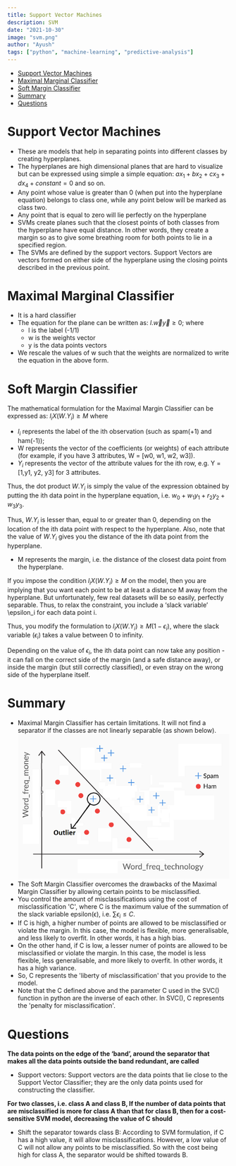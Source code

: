 ```yaml
---
title: Support Vector Machines
description: SVM
date: "2021-10-30"
image: "svm.png"
author: "Ayush"
tags: ["python", "machine-learning", "predictive-analysis"]
---
```



<!-- vim-markdown-toc GFM -->

* [Support Vector Machines](#support-vector-machines)
* [Maximal Marginal Classifier](#maximal-marginal-classifier)
* [Soft Margin Classifier](#soft-margin-classifier)
* [Summary](#summary)
* [Questions](#questions)

<!-- vim-markdown-toc -->

# Support Vector Machines
- These are models that help in separating points into different classes by creating hyperplanes.
- The hyperplanes are high dimensional planes that are hard to visualize but can be expressed using simple a simple equation: $ax_1 + bx_2 + cx_3 + dx_4 + constant = 0$ and so on.
- Any point whose value is greater than 0 (when put into the hyperplane equation) belongs to class one, while any point below will be marked as class two. 
- Any point that is equal to zero will lie perfectly on the hyperplane
- SVMs create planes such that the closest points of both classes from the hyperplane have equal distance. In other words, they create a margin so as to give some breathing room for both points to lie in a specified region.
- The SVMs are defined by the support vectors. Support Vectors are vectors formed on either side of the hyperplane using the closing points described in the previous point.

# Maximal Marginal Classifier
- It is a hard classifier
- The equation for the plane can be written as: $l.\overrightarrow{w}\overrightarrow{y} \ge 0$; where 
    - l is the label (-1/1)
    - w is the weights vector
    - y is the data points vectors
- We rescale the values of w such that the weights are normalized to write the equation in the above form.

# Soft Margin Classifier
The mathematical formulation for the Maximal Margin Classifier can be expressed as:
$\displaystyle l_{i}X(W.Y_{i})\ge M$ where 
- $l_{i}$ represents the label of the ith observation (such as spam(+1) and ham(-1));
- W represents the vector of the coefficients (or weights) of each attribute (for example, if you have 3 attributes, W = [w0, w1, w2, w3]).
- $Y_{i}$ represents the vector of the attribute values for the ith row, e.g. Y = [1,y1, y2, y3] for 3 attributes.

Thus, the dot product $W.Y_{i}$ is simply the value of the expression obtained by putting the ith data point in the hyperplane equation, i.e. $w_0 + w_1y_1 + r_2y_2 + w_3y_3$.

Thus, $W.Y_{i}$ is lesser than, equal to or greater than 0, depending on the location of the ith data point with respect to the hyperplane. Also, note that the value of $W.Y_{i}$ gives you the distance of the ith data point from the hyperplane.

- M represents the margin, i.e. the distance of the closest data point from the hyperplane.
 

If you impose the condition $\displaystyle l_{i}X(W.Y_{i})\ge M$ on the model, then you are implying that you want each point to be at least a distance M away from the hyperplane. But unfortunately, few real datasets will be so easily, perfectly separable. Thus, to relax the constraint, you include a ‘slack variable’ \epsilon_i for each data point i.

Thus, you modify the formulation to $\displaystyle l_{i}X(W.Y_{i})\ge M(1-\epsilon_i)$, where the slack variable ($\epsilon_i$) takes a value between 0 to infinity.

Depending on the value of $\epsilon_i$, the ith data point can now take any position - it can fall on the correct side of the margin (and a safe distance away), or inside the margin (but still correctly classified), or even stray on the wrong side of the hyperplane itself.

# Summary
- Maximal Margin Classifier has certain limitations. It will not find a separator if the classes are not linearly separable (as shown below).
![misclassify](misclassify.png)
- The Soft Margin Classifier overcomes the drawbacks of the Maximal Margin Classifier by allowing certain points to be misclassified. 
- You control the amount of misclassifications using the cost of misclassification 'C', where C is the maximum value of the summation of the slack variable epsilon(ϵ), i.e. $\sum \epsilon_i \le C$.
- If C is high, a higher number of points are allowed to be misclassified or violate the margin. In this case, the model is flexible, more generalisable, and less likely to overfit. In other words, it has a high bias. 
- On the other hand, if C is low, a lesser numer of points are allowed to be misclassified or violate the margin. In this case, the model is less flexible, less generalisable, and more likely to overfit. In other words, it has a high variance.
- So, C represents the 'liberty of misclassification' that you provide to the model.
- Note that the C defined above and the parameter C used in the SVC() function in python are the inverse of each other. In SVC(), C represents the 'penalty for misclassification'. 

# Questions
**The data points on the edge of the ‘band’, around the separator that makes all the data points outside the band redundant, are called**
- Support vectors: Support vectors are the data points that lie close to the Support Vector Classifier; they are the only data points used for constructing the classifier.

**For two classes, i.e. class A and class B, If the number of data points that are misclassified is more for class A than that for class B, then for a cost-sensitive SVM model, decreasing the value of C should**
- Shift the separator towards class B: According to SVM formulation, if C has a high value, it will allow misclassifications. However, a low value of C will not allow any points to be misclassified. So with the cost being high for class A, the separator would be shifted towards B.

